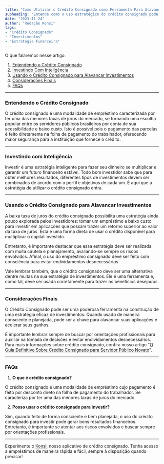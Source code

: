 ```yaml
---
title: "Como Utilizar o Crédito Consignado como Ferramenta Para Alavancar Investimentos"
subheading: "Entenda como o uso estratégico do crédito consignado pode ajudar no crescimento de seus investimentos"
date: "2023-11-24"
author: "Redação Konsi"
tags:
- "Crédito Consignado"
- "Investimentos"
- "Estratégia Financeira"
---
```


O que falaremos nesse artigo:

1. [Entendendo o Crédito Consignado](#entendendo-o-credito-consignado)
2. [Investindo Com Inteligência](#investindo-com-inteligencia)
3. [Usando o Crédito Consignado para Alavancar Investimentos](#usando-o-credito-consignado-para-alavancar-investimentos)
4. [Considerações Finais](#consideracoes-finais)
5. [FAQs](#faqs)

---

### Entendendo o Crédito Consignado

O crédito consignado é uma modalidade de empréstimo caracterizada por ter uma das menores taxas de juros do mercado, se tornando uma escolha popular entre os servidores públicos brasileiros por conta de sua acessibilidade e baixo custo. Isto é possível pois o pagamento das parcelas é feito diretamente na folha de pagamento do trabalhador, oferecendo maior segurança para a instituição que fornece o crédito.

---

### Investindo com Inteligência

Investir é uma estratégia inteligente para fazer seu dinheiro se multiplicar e garantir um futuro financeiro estável. Todo bom investidor sabe que para obter melhores resultados, diferentes tipos de investimentos devem ser combinados de acordo com o perfil e objetivos de cada um. É aqui que a estratégia de utilizar o crédito consignado entra.

---

### Usando o Crédito Consignado para Alavancar Investimentos

A baixa taxa de juros do crédito consignado possibilita uma estratégia ainda pouco explorada pelos investidores: tomar um empréstimo a baixo custo para investir em aplicações que possam trazer um retorno superior ao valor da taxa de juros. Esta é uma forma direta de usar o crédito disponível para multiplicar o capital investido.

Entretanto, é importante destacar que essa estratégia deve ser realizada com muita cautela e planejamento, avaliando-se sempre os riscos envolvidos. Afinal, o uso do empréstimo consignado deve ser feito com consciência para evitar endividamentos desnecessários.

Vale lembrar também, que o crédito consignado deve ser uma alternativa dentre muitas na sua estratégia de investimentos. Ele é uma ferramenta e, como tal, deve ser usada corretamente para trazer os benefícios desejados.

---

### Considerações Finais

O Crédito Consignado pode ser uma poderosa ferramenta na construção de uma estratégia eficaz de investimentos. Quando usado de maneira consciente e planejada, pode ser a chave para alavancar suas aplicações e acelerar seus ganhos.

É importante lembrar sempre de buscar por orientações profissionais para auxiliar na tomada de decisões e evitar endividamentos desnecessários. Para mais informações sobre crédito consignado, confira nosso artigo "[O Guia Definitivo Sobre Crédito Consignado para Servidor Público Novato](https://konsi.com.br/postagens/o-guia-definitivo-sobre-credito-consignado-para-servidor-publico-novato)".

---

### FAQs

1. **O que é crédito consignado?**

O crédito consignado é uma modalidade de empréstimo cujo pagamento é feito por desconto direto na folha de pagamento do trabalhador. Se caracteriza por ter uma das menores taxas de juros do mercado.

2. **Posso usar o crédito consignado para investir?**

Sim, quando feito de forma consciente e bem planejada, o uso do crédito consignado para investir pode gerar bons resultados financeiros. Entretanto, é importante se atentar aos riscos envolvidos e buscar sempre por orientações profissionais.

---

Experimente o [Konsi](https://konsi.com.br/download), nosso aplicativo de crédito consignado. Tenha acesso a empréstimos de maneira rápida e fácil, sempre à disposição quando precisar!